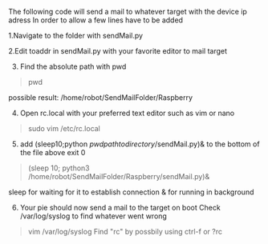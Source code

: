 The following code will send a mail to whatever target with the device ip adress
In order to allow a few lines have to be added

1.Navigate to the folder with sendMail.py

2.Edit toaddr in sendMail.py with your favorite editor to mail target

3. Find the absolute path  with pwd

>pwd

possible result: /home/robot/SendMailFolder/Raspberry

4. Open rc.local with your preferred text editor such as vim or nano

>sudo vim /etc/rc.local

5. add (sleep10;python *pwdpathtodirectory*/sendMail.py)& 
to the bottom of the file above exit 0

>(sleep 10; python3 /home/robot/SendMailFolder/Raspberry/sendMail.py)&

sleep for waiting for it to establish connection
& for running in background

6. Your pie should now send a mail to the target on boot
Check /var/log/syslog to find whatever went wrong
>vim /var/log/syslog
>Find "rc" by possbily using ctrl-f or ?rc

